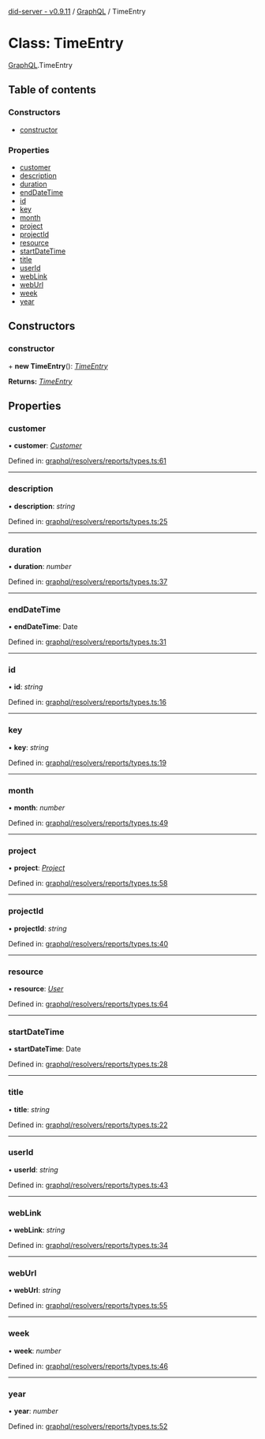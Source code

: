 [did-server - v0.9.11](../README.md) / [GraphQL](../modules/graphql.md) / TimeEntry

# Class: TimeEntry

[GraphQL](../modules/graphql.md).TimeEntry

## Table of contents

### Constructors

- [constructor](graphql.timeentry.md#constructor)

### Properties

- [customer](graphql.timeentry.md#customer)
- [description](graphql.timeentry.md#description)
- [duration](graphql.timeentry.md#duration)
- [endDateTime](graphql.timeentry.md#enddatetime)
- [id](graphql.timeentry.md#id)
- [key](graphql.timeentry.md#key)
- [month](graphql.timeentry.md#month)
- [project](graphql.timeentry.md#project)
- [projectId](graphql.timeentry.md#projectid)
- [resource](graphql.timeentry.md#resource)
- [startDateTime](graphql.timeentry.md#startdatetime)
- [title](graphql.timeentry.md#title)
- [userId](graphql.timeentry.md#userid)
- [webLink](graphql.timeentry.md#weblink)
- [webUrl](graphql.timeentry.md#weburl)
- [week](graphql.timeentry.md#week)
- [year](graphql.timeentry.md#year)

## Constructors

### constructor

\+ **new TimeEntry**(): [*TimeEntry*](graphql.timeentry.md)

**Returns:** [*TimeEntry*](graphql.timeentry.md)

## Properties

### customer

• **customer**: [*Customer*](graphql.customer.md)

Defined in: [graphql/resolvers/reports/types.ts:61](https://github.com/Puzzlepart/did/blob/dev/server/graphql/resolvers/reports/types.ts#L61)

___

### description

• **description**: *string*

Defined in: [graphql/resolvers/reports/types.ts:25](https://github.com/Puzzlepart/did/blob/dev/server/graphql/resolvers/reports/types.ts#L25)

___

### duration

• **duration**: *number*

Defined in: [graphql/resolvers/reports/types.ts:37](https://github.com/Puzzlepart/did/blob/dev/server/graphql/resolvers/reports/types.ts#L37)

___

### endDateTime

• **endDateTime**: Date

Defined in: [graphql/resolvers/reports/types.ts:31](https://github.com/Puzzlepart/did/blob/dev/server/graphql/resolvers/reports/types.ts#L31)

___

### id

• **id**: *string*

Defined in: [graphql/resolvers/reports/types.ts:16](https://github.com/Puzzlepart/did/blob/dev/server/graphql/resolvers/reports/types.ts#L16)

___

### key

• **key**: *string*

Defined in: [graphql/resolvers/reports/types.ts:19](https://github.com/Puzzlepart/did/blob/dev/server/graphql/resolvers/reports/types.ts#L19)

___

### month

• **month**: *number*

Defined in: [graphql/resolvers/reports/types.ts:49](https://github.com/Puzzlepart/did/blob/dev/server/graphql/resolvers/reports/types.ts#L49)

___

### project

• **project**: [*Project*](graphql.project.md)

Defined in: [graphql/resolvers/reports/types.ts:58](https://github.com/Puzzlepart/did/blob/dev/server/graphql/resolvers/reports/types.ts#L58)

___

### projectId

• **projectId**: *string*

Defined in: [graphql/resolvers/reports/types.ts:40](https://github.com/Puzzlepart/did/blob/dev/server/graphql/resolvers/reports/types.ts#L40)

___

### resource

• **resource**: [*User*](graphql.user.md)

Defined in: [graphql/resolvers/reports/types.ts:64](https://github.com/Puzzlepart/did/blob/dev/server/graphql/resolvers/reports/types.ts#L64)

___

### startDateTime

• **startDateTime**: Date

Defined in: [graphql/resolvers/reports/types.ts:28](https://github.com/Puzzlepart/did/blob/dev/server/graphql/resolvers/reports/types.ts#L28)

___

### title

• **title**: *string*

Defined in: [graphql/resolvers/reports/types.ts:22](https://github.com/Puzzlepart/did/blob/dev/server/graphql/resolvers/reports/types.ts#L22)

___

### userId

• **userId**: *string*

Defined in: [graphql/resolvers/reports/types.ts:43](https://github.com/Puzzlepart/did/blob/dev/server/graphql/resolvers/reports/types.ts#L43)

___

### webLink

• **webLink**: *string*

Defined in: [graphql/resolvers/reports/types.ts:34](https://github.com/Puzzlepart/did/blob/dev/server/graphql/resolvers/reports/types.ts#L34)

___

### webUrl

• **webUrl**: *string*

Defined in: [graphql/resolvers/reports/types.ts:55](https://github.com/Puzzlepart/did/blob/dev/server/graphql/resolvers/reports/types.ts#L55)

___

### week

• **week**: *number*

Defined in: [graphql/resolvers/reports/types.ts:46](https://github.com/Puzzlepart/did/blob/dev/server/graphql/resolvers/reports/types.ts#L46)

___

### year

• **year**: *number*

Defined in: [graphql/resolvers/reports/types.ts:52](https://github.com/Puzzlepart/did/blob/dev/server/graphql/resolvers/reports/types.ts#L52)
